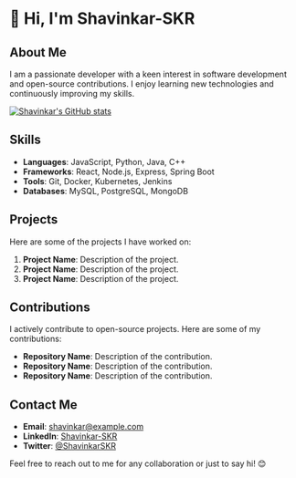 # 👋 Hi, I'm Shavinkar-SKR

## About Me
I am a passionate developer with a keen interest in software development and open-source contributions. I enjoy learning new technologies and continuously improving my skills.

[![Shavinkar's GitHub stats](https://github-readme-stats.vercel.app/api?username=Shavinkar-SKR)](https://github.com/Shavinkar-SKR/github-readme-stats)

## Skills
- **Languages**: JavaScript, Python, Java, C++
- **Frameworks**: React, Node.js, Express, Spring Boot
- **Tools**: Git, Docker, Kubernetes, Jenkins
- **Databases**: MySQL, PostgreSQL, MongoDB

## Projects
Here are some of the projects I have worked on:

1. **Project Name**: Description of the project.
2. **Project Name**: Description of the project.
3. **Project Name**: Description of the project.

## Contributions
I actively contribute to open-source projects. Here are some of my contributions:

- **Repository Name**: Description of the contribution.
- **Repository Name**: Description of the contribution.
- **Repository Name**: Description of the contribution.

## Contact Me
- **Email**: shavinkar@example.com
- **LinkedIn**: [Shavinkar-SKR](https://www.linkedin.com/in/shavinkar-skr/)
- **Twitter**: [@ShavinkarSKR](https://twitter.com/ShavinkarSKR)

Feel free to reach out to me for any collaboration or just to say hi! 😊
